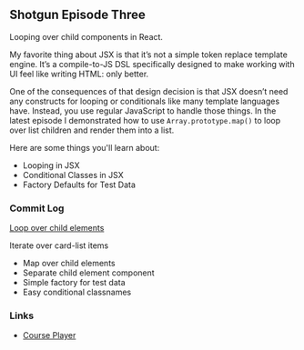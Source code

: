 ## Shotgun Episode Three

Looping over child components in React.

My favorite thing about JSX is that it’s not a simple token replace template engine. It’s a compile-to-JS DSL specifically designed to make working with UI feel like writing HTML: only better.

One of the consequences of that design decision is that JSX doesn’t need any constructs for looping or conditionals like many template languages have. Instead, you use regular JavaScript to handle those things. In the latest episode I demonstrated how to use `Array.prototype.map()` to loop over list children and render them into a list.

Here are some things you'll learn about:

* Looping in JSX
* Conditional Classes in JSX
* Factory Defaults for Test Data

### Commit Log

[Loop over child elements](https://github.com/jshomes/course-player/tree/464efd7a0765182c2d6fc40206c27cddf21518e6)

Iterate over card-list items

* Map over child elements
* Separate child element component
* Simple factory for test data
* Easy conditional classnames


### Links

* [Course Player](https://github.com/jshomes/course-player)
